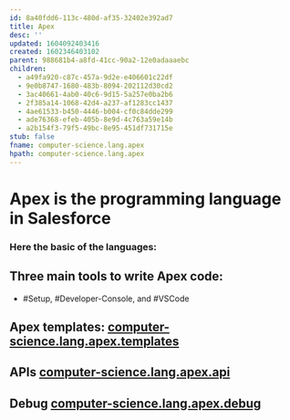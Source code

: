 ```yaml
---
id: 8a40fdd6-113c-480d-af35-32402e392ad7
title: Apex
desc: ''
updated: 1604092403416
created: 1602346403102
parent: 988681b4-a8fd-41cc-90a2-12e0adaaaebc
children:
  - a49fa920-c87c-457a-9d2e-e406601c22df
  - 9e0b8747-1680-483b-8094-202112d30cd2
  - 3ac40661-4ab0-40c6-9d15-5a257e0ba2b6
  - 2f385a14-1068-42d4-a237-af1283cc1437
  - 4ae61533-b450-4446-b004-cf0c84dde299
  - ade76368-efeb-405b-8e9d-4c763a59e14b
  - a2b154f3-79f5-49bc-8e95-451df731715e
stub: false
fname: computer-science.lang.apex
hpath: computer-science.lang.apex
---
```

# Apex is the programming language in Salesforce

### Here the basic of the languages:

## Three main tools to write Apex code:

- \#Setup, #Developer-Console, and #VSCode

## Apex templates: [computer-science.lang.apex.templates](4ae61533-b450-4446-b004-cf0c84dde299)

## APIs [computer-science.lang.apex.api](a49fa920-c87c-457a-9d2e-e406601c22df)

## Debug [computer-science.lang.apex.debug](9e0b8747-1680-483b-8094-202112d30cd2)


